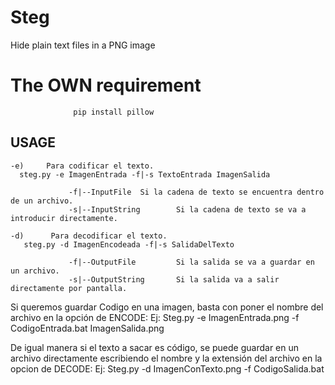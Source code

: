 # Steg
Hide plain text files in a PNG image

# The  OWN requirement 

                  pip install pillow
				  
<h2>USAGE</h2>

	-e)     Para codificar el texto.
      steg.py -e ImagenEntrada -f|-s TextoEntrada ImagenSalida 

                 -f|--InputFile  Si la cadena de texto se encuentra dentro de un archivo.      
                 -s|--InputString        Si la cadena de texto se va a introducir directamente.

	-d)      Para decodificar el texto.
       steg.py -d ImagenEncodeada -f|-s SalidaDelTexto 

                 -f|--OutputFile         Si la salida se va a guardar en un archivo.
                 -s|--OutputString       Si la salida va a salir directamente por pantalla.    
		 
Si queremos guardar Codigo en una imagen, basta con poner el nombre del archivo en la opción de ENCODE:
			Ej: Steg.py -e ImagenEntrada.png -f CodigoEntrada.bat ImagenSalida.png

De igual manera si el texto a sacar es código, se puede guardar en un archivo directamente escribiendo el nombre y la extensión del archivo en la opcion de DECODE:
			Ej: Steg.py -d ImagenConTexto.png -f CodigoSalida.bat
			

